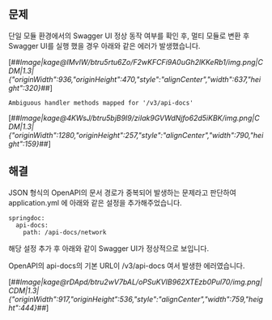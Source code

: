 ## 문제

단일 모듈 환경에서의 Swagger UI 정상 동작 여부를 확인 후, 멀티 모듈로 변환 후 Swagger UI를 실행 했을 경우 아래와 같은 에러가 발생했습니다.

[##_Image|kage@IMvIW/btru5rtu6Zo/F2wKFCFi9A0uGh2lKKeRb1/img.png|CDM|1.3|{"originWidth":936,"originHeight":470,"style":"alignCenter","width":637,"height":320}_##]

```
Ambiguous handler methods mapped for '/v3/api-docs'
```

[##_Image|kage@4KWsJ/btru5bjB9I9/ziIak9GVWdNjfo62d5iKBK/img.png|CDM|1.3|{"originWidth":1280,"originHeight":257,"style":"alignCenter","width":790,"height":159}_##]

## 해결

JSON 형식의 OpenAPI의 문서 경로가 중복되어 발생하는 문제라고 판단하여 application.yml 에 아래와 같은 설정을 추가해주었습니다.

```
springdoc:
  api-docs:
    path: /api-docs/network
```

해당 설정 추가 후 아래와 같이 Swagger UI가 정상적으로 보입니다.

OpenAPI의 api-docs의 기본 URL이 /v3/api-docs 여서 발생한 에러였습니다.

[##_Image|kage@rDApd/btru2wV7bAL/oPSuKVIB962XTEzb0Pul70/img.png|CDM|1.3|{"originWidth":917,"originHeight":536,"style":"alignCenter","width":759,"height":444}_##]
